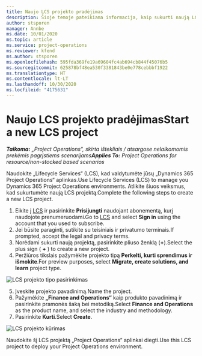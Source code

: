 ```yaml
---
title: Naujo LCS projekto pradėjimas
description: Šioje temoje pateikiama informacija, kaip sukurti naują LCS projektą jūsų „Project Operations“ aplinkai.
author: stsporen
manager: Annbe
ms.date: 10/01/2020
ms.topic: article
ms.service: project-operations
ms.reviewer: kfend
ms.author: stsporen
ms.openlocfilehash: 595fda369fe19a69604fc4ab694cb844f45076b5
ms.sourcegitcommit: 625878bf48ea530f3381843be0e778cebbbf1922
ms.translationtype: HT
ms.contentlocale: lt-LT
ms.lasthandoff: 10/30/2020
ms.locfileid: "4175631"
---
```

# <a name="start-a-new-lcs-project"></a><span data-ttu-id="d233f-103">Naujo LCS projekto pradėjimas</span><span class="sxs-lookup"><span data-stu-id="d233f-103">Start a new LCS project</span></span>

<span data-ttu-id="d233f-104">_**Taikoma:** „Project Operations“, skirta ištekliais / atsargose nelaikomomis prekėmis pagrįstiems scenarijams_</span><span class="sxs-lookup"><span data-stu-id="d233f-104">_**Applies To:** Project Operations for resource/non-stocked based scenarios_</span></span>

<span data-ttu-id="d233f-105">Naudokite „Lifecycle Services“ (LCS), kad valdytumėte jūsų „Dynamics 365 Project Operations“ aplinkas.</span><span class="sxs-lookup"><span data-stu-id="d233f-105">Use Lifecycle Services (LCS) to manage you Dynamics 365 Project Operations environments.</span></span> <span data-ttu-id="d233f-106">Atlikite šiuos veiksmus, kad sukurtumėte naują LCS projektą.</span><span class="sxs-lookup"><span data-stu-id="d233f-106">Complete the following steps to create a new LCS project.</span></span>

1. <span data-ttu-id="d233f-107">Eikite į [LCS](https://lcs.dynamics.com/Logon/Index) ir pasirinkite **Prisijungti** naudojant abonementą, kurį naudojote prenumeruodami.</span><span class="sxs-lookup"><span data-stu-id="d233f-107">Go to [LCS](https://lcs.dynamics.com/Logon/Index) and select **Sign in** using the account that you used to subscribe.</span></span>
2. <span data-ttu-id="d233f-108">Jei būsite paraginti, sutikite su teisiniais ir privatumo terminais.</span><span class="sxs-lookup"><span data-stu-id="d233f-108">If prompted, accept the legal and privacy terms.</span></span>
3. <span data-ttu-id="d233f-109">Norėdami sukurti naują projektą, pasirinkite pliuso ženklą (**+**).</span><span class="sxs-lookup"><span data-stu-id="d233f-109">Select the plus sign ( **+** ) to create a new project.</span></span>
4. <span data-ttu-id="d233f-110">Peržiūros tikslais pažymėkite projekto tipą **Perkelti, kurti sprendimus ir išmokite**.</span><span class="sxs-lookup"><span data-stu-id="d233f-110">For preview purposes, select **Migrate, create solutions, and learn** project type.</span></span>

  ![LCS projekto tipo pasirinkimas](./media/create-lcs-1.png)

5. <span data-ttu-id="d233f-112">Įveskite projekto pavadinimą.</span><span class="sxs-lookup"><span data-stu-id="d233f-112">Name the project.</span></span> 
6. <span data-ttu-id="d233f-113">Pažymėkite **„Finance and Operations“** kaip produkto pavadinimą ir pasirinkite pramonės šaką bei metodiką.</span><span class="sxs-lookup"><span data-stu-id="d233f-113">Select **Finance and Operations** as the product name, and select the industry and methodology.</span></span> 
7. <span data-ttu-id="d233f-114">Pasirinkite **Kurti**.</span><span class="sxs-lookup"><span data-stu-id="d233f-114">Select **Create**.</span></span>

![LCS projekto kūrimas](./media/create-lcs-2.png)

<span data-ttu-id="d233f-116">Naudokite šį LCS projektą „Project Operations“ aplinkai diegti.</span><span class="sxs-lookup"><span data-stu-id="d233f-116">Use this LCS project to deploy your Project Operations environment.</span></span>

